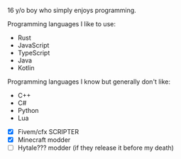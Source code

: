 16 y/o boy who simply enjoys programming.

Programming languages I like to use:
- Rust
- JavaScript
- TypeScript
- Java
- Kotlin

Programming languages I know but generally don't like:
- C++
- C#
- Python
- Lua

- [x] Fivem/cfx SCRIPTER
- [x] Minecraft modder
- [ ] Hytale??? modder (if they release it before my death)
